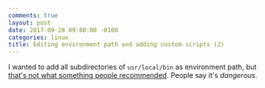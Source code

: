 ```yaml
---
comments: true
layout: post
date: 2017-09-28 09:00:00 -0100
categories: linux
title: Editing environment path and adding custom scripts (2)
---
```

I wanted to add all subdirectories of `usr/local/bin` as environment path, but [that's not what something people recommended](https://unix.stackexchange.com/questions/17715/how-can-i-set-all-subdirectories-of-a-directory-into-path). People say it's _dangerous_.
